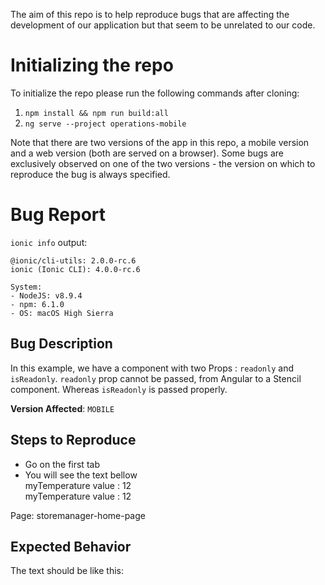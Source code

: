 The aim of this repo is to help reproduce bugs that are affecting the development of our application but that seem to be unrelated to our code.

# Initializing the repo

To initialize the repo please run the following commands after cloning:

1. `npm install && npm run build:all`
2. `ng serve --project operations-mobile` 

Note that there are two versions of the app in this repo, a mobile version and a web version (both are served on a browser). Some bugs are exclusively observed on one of the two versions - the version on which to reproduce the bug is always specified.


# Bug Report

`ionic info` output:

```
@ionic/cli-utils: 2.0.0-rc.6
ionic (Ionic CLI): 4.0.0-rc.6

System:
- NodeJS: v8.9.4
- npm: 6.1.0
- OS: macOS High Sierra
```


## Bug Description

In this example, we have a <yoo-readonly> component with two Props : `readonly` and `isReadonly`.
`readonly` prop cannot be passed, from Angular to a Stencil component. Whereas `isReadonly` is passed properly.

**Version Affected**: `MOBILE`

## Steps to Reproduce

- Go on the first tab
- You will see the text bellow <br/>
myTemperature value : 12 <br/>
myTemperature value : 12 <br/>

Page: storemanager-home-page


## Expected Behavior

The text should be like this: <br/>

